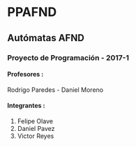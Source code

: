# PPAFND
## Autómatas AFND

### Proyecto de Programación - 2017-1
#### Profesores : 
   Rodrigo Paredes - Daniel Moreno

#### Integrantes : 
1. Felipe Olave
2. Daniel Pavez
3. Victor Reyes
